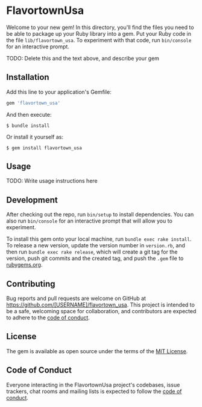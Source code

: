 # FlavortownUsa

Welcome to your new gem! In this directory, you'll find the files you need to be able to package up your Ruby library into a gem. Put your Ruby code in the file `lib/flavortown_usa`. To experiment with that code, run `bin/console` for an interactive prompt.

TODO: Delete this and the text above, and describe your gem

## Installation

Add this line to your application's Gemfile:

```ruby
gem 'flavortown_usa'
```

And then execute:

    $ bundle install

Or install it yourself as:

    $ gem install flavortown_usa

## Usage

TODO: Write usage instructions here

## Development

After checking out the repo, run `bin/setup` to install dependencies. You can also run `bin/console` for an interactive prompt that will allow you to experiment.

To install this gem onto your local machine, run `bundle exec rake install`. To release a new version, update the version number in `version.rb`, and then run `bundle exec rake release`, which will create a git tag for the version, push git commits and the created tag, and push the `.gem` file to [rubygems.org](https://rubygems.org).

## Contributing

Bug reports and pull requests are welcome on GitHub at https://github.com/[USERNAME]/flavortown_usa. This project is intended to be a safe, welcoming space for collaboration, and contributors are expected to adhere to the [code of conduct](https://github.com/[USERNAME]/flavortown_usa/blob/master/CODE_OF_CONDUCT.md).

## License

The gem is available as open source under the terms of the [MIT License](https://opensource.org/licenses/MIT).

## Code of Conduct

Everyone interacting in the FlavortownUsa project's codebases, issue trackers, chat rooms and mailing lists is expected to follow the [code of conduct](https://github.com/[USERNAME]/flavortown_usa/blob/master/CODE_OF_CONDUCT.md).
